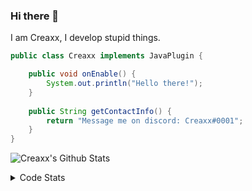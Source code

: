 ### Hi there 👋

I am Creaxx, I develop stupid things. 

```java
public class Creaxx implements JavaPlugin {

    public void onEnable() {
        System.out.println("Hello there!");
    }
    
    public String getContactInfo() {
        return "Message me on discord: Creaxx#0001";
    }
}
```

![Creaxx's Github Stats](https://github-readme-stats.vercel.app/api?username=CreaxxOG&show_icons=true&theme=dark&count_private=true)

<details>
  <summary>Code Stats</summary>

<!--START_SECTION:waka-->
![Code Time](http://img.shields.io/badge/Code%20Time-1%2C291%20hrs%2058%20mins-blue)

![Lines of code](https://img.shields.io/badge/From%20Hello%20World%20I%27ve%20Written-529.3%20thousand%20lines%20of%20code-blue)

**🐱 My GitHub Data** 

> 📦 66.4 kB Used in GitHub's Storage 
 > 
> 🏆 1,611 Contributions in the Year 2023
 > 
> 🚫 Not Opted to Hire
 > 
> 📜 4 Public Repositories 
 > 
> 🔑 2 Private Repositories 
 > 
**I'm a Night 🦉** 

```text
🌞 Morning                280 commits         ██░░░░░░░░░░░░░░░░░░░░░░░   06.98 % 
🌆 Daytime                1718 commits        ███████████░░░░░░░░░░░░░░   42.82 % 
🌃 Evening                1953 commits        ████████████░░░░░░░░░░░░░   48.68 % 
🌙 Night                  61 commits          ░░░░░░░░░░░░░░░░░░░░░░░░░   01.52 % 
```
📅 **I'm Most Productive on Saturday** 

```text
Monday                   474 commits         ███░░░░░░░░░░░░░░░░░░░░░░   11.81 % 
Tuesday                  565 commits         ████░░░░░░░░░░░░░░░░░░░░░   14.08 % 
Wednesday                600 commits         ████░░░░░░░░░░░░░░░░░░░░░   14.96 % 
Thursday                 623 commits         ████░░░░░░░░░░░░░░░░░░░░░   15.53 % 
Friday                   376 commits         ██░░░░░░░░░░░░░░░░░░░░░░░   09.37 % 
Saturday                 754 commits         █████░░░░░░░░░░░░░░░░░░░░   18.79 % 
Sunday                   620 commits         ████░░░░░░░░░░░░░░░░░░░░░   15.45 % 
```


📊 **This Week I Spent My Time On** 

```text
💬 Programming Languages: 
Java                     14 hrs 54 mins      █████████████████████░░░░   85.90 % 
Kotlin                   1 hr 18 mins        ██░░░░░░░░░░░░░░░░░░░░░░░   07.57 % 
HTML                     28 mins             █░░░░░░░░░░░░░░░░░░░░░░░░   02.76 % 
YAML                     17 mins             ░░░░░░░░░░░░░░░░░░░░░░░░░   01.65 % 
Gradle                   7 mins              ░░░░░░░░░░░░░░░░░░░░░░░░░   00.72 % 

🔥 Editors: 
IntelliJ                 17 hrs 21 mins      █████████████████████████   100.00 % 
```

**I Mostly Code in Java** 

```text
Java                     54 repos            ████████████████████░░░░░   78.26 % 
Kotlin                   9 repos             ███░░░░░░░░░░░░░░░░░░░░░░   13.04 % 
TypeScript               3 repos             █░░░░░░░░░░░░░░░░░░░░░░░░   04.35 % 
CSS                      2 repos             █░░░░░░░░░░░░░░░░░░░░░░░░   02.90 % 
EJS                      1 repo              ░░░░░░░░░░░░░░░░░░░░░░░░░   01.45 % 
```




 Last Updated on 04/06/2023 12:33:40 UTC
<!--END_SECTION:waka-->
</details>
